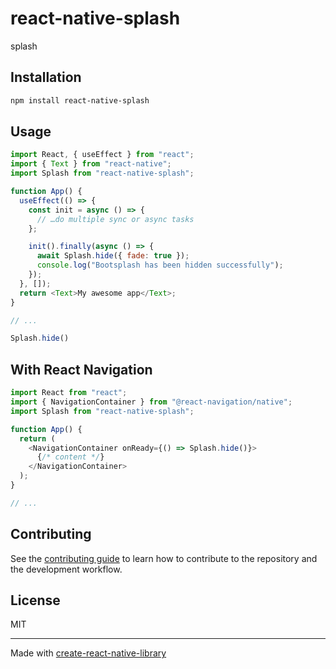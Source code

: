 # react-native-splash
splash
## Installation

```sh
npm install react-native-splash
```

## Usage

```js
import React, { useEffect } from "react";
import { Text } from "react-native";
import Splash from "react-native-splash";

function App() {
  useEffect(() => {
    const init = async () => {
      // …do multiple sync or async tasks
    };

    init().finally(async () => {
      await Splash.hide({ fade: true });
      console.log("Bootsplash has been hidden successfully");
    });
  }, []);
  return <Text>My awesome app</Text>;
}

// ...

Splash.hide()
```
## With React Navigation

```js
import React from "react";
import { NavigationContainer } from "@react-navigation/native";
import Splash from "react-native-splash";

function App() {
  return (
    <NavigationContainer onReady={() => Splash.hide()}>
      {/* content */}
    </NavigationContainer>
  );
}

// ...
```

## Contributing

See the [contributing guide](CONTRIBUTING.md) to learn how to contribute to the repository and the development workflow.

## License

MIT

---

Made with [create-react-native-library](https://github.com/callstack/react-native-builder-bob)
